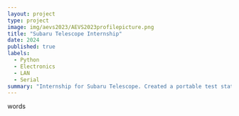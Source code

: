 ```yaml
---
layout: project
type: project
image: img/aevs2023/AEVS2023profilepicture.png
title: "Subaru Telescope Internship"
date: 2024
published: true
labels:
  - Python
  - Electronics
  - LAN
  - Serial
summary: "Internship for Subaru Telescope. Created a portable test station for sensors at the summit."
---
```


words
